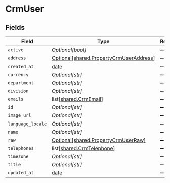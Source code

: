 # CrmUser


## Fields

| Field                                                                                        | Type                                                                                         | Required                                                                                     | Description                                                                                  |
| -------------------------------------------------------------------------------------------- | -------------------------------------------------------------------------------------------- | -------------------------------------------------------------------------------------------- | -------------------------------------------------------------------------------------------- |
| `active`                                                                                     | *Optional[bool]*                                                                             | :heavy_minus_sign:                                                                           | N/A                                                                                          |
| `address`                                                                                    | [Optional[shared.PropertyCrmUserAddress]](undefined/models/shared/propertycrmuseraddress.md) | :heavy_minus_sign:                                                                           | N/A                                                                                          |
| `created_at`                                                                                 | [date](https://docs.python.org/3/library/datetime.html#date-objects)                         | :heavy_minus_sign:                                                                           | N/A                                                                                          |
| `currency`                                                                                   | *Optional[str]*                                                                              | :heavy_minus_sign:                                                                           | N/A                                                                                          |
| `department`                                                                                 | *Optional[str]*                                                                              | :heavy_minus_sign:                                                                           | N/A                                                                                          |
| `division`                                                                                   | *Optional[str]*                                                                              | :heavy_minus_sign:                                                                           | N/A                                                                                          |
| `emails`                                                                                     | list[[shared.CrmEmail](undefined/models/shared/crmemail.md)]                                 | :heavy_minus_sign:                                                                           | N/A                                                                                          |
| `id`                                                                                         | *Optional[str]*                                                                              | :heavy_minus_sign:                                                                           | N/A                                                                                          |
| `image_url`                                                                                  | *Optional[str]*                                                                              | :heavy_minus_sign:                                                                           | N/A                                                                                          |
| `language_locale`                                                                            | *Optional[str]*                                                                              | :heavy_minus_sign:                                                                           | N/A                                                                                          |
| `name`                                                                                       | *Optional[str]*                                                                              | :heavy_minus_sign:                                                                           | N/A                                                                                          |
| `raw`                                                                                        | [Optional[shared.PropertyCrmUserRaw]](undefined/models/shared/propertycrmuserraw.md)         | :heavy_minus_sign:                                                                           | N/A                                                                                          |
| `telephones`                                                                                 | list[[shared.CrmTelephone](undefined/models/shared/crmtelephone.md)]                         | :heavy_minus_sign:                                                                           | N/A                                                                                          |
| `timezone`                                                                                   | *Optional[str]*                                                                              | :heavy_minus_sign:                                                                           | N/A                                                                                          |
| `title`                                                                                      | *Optional[str]*                                                                              | :heavy_minus_sign:                                                                           | N/A                                                                                          |
| `updated_at`                                                                                 | [date](https://docs.python.org/3/library/datetime.html#date-objects)                         | :heavy_minus_sign:                                                                           | N/A                                                                                          |